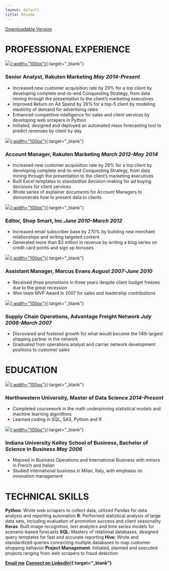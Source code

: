 ```yaml
---
layout: default
title: Resume
---
```

<a href="https://github.com/stephenhage/stephenhage.github.io/raw/master/resume/Stephen%20Hage%20Data%20Science%20Resume.pdf" target="_blank">Downloadable Version</a>
# PROFESSIONAL EXPERIENCE

[![](https://rakutenmarketing.com/wp-content/themes/marketing-rakuten/assets/images/rakuten-marketing-stacked.png){:width="100px"}](https://www.rakutenmarketing.com){:target="_blank"}
### Senior Analyst, Rakuten Marketing ***May 2014-Present***
+ Increased new customer acquisition rate by 29% for a top client by developing complete end-to-end Conquesting Strategy, from data mining through the presentation to the client’s marketing executives
+ Improved Return on Ad Spend by 26% for a top-5 client by modeling elasticity of demand for advertising rates
+ Enhanced competitive intelligence for sales and client services by developing web scrapers in Python
+ Initiated, designed and deployed an automated mass forecasting tool to predict revenues by client by day

[![](https://rakutenmarketing.com/wp-content/themes/marketing-rakuten/assets/images/rakuten-marketing-stacked.png){:width="100px"}](https://www.rakutenmarketing.com){:target="_blank"}
### Account Manager, Rakuten Marketing ***March 2012-May 2014*** 	
+ Increased new customer acquisition rate by 29% for a top client by developing complete end-to-end Conquesting Strategy, from data mining through the presentation to the client’s marketing executives
+ Built Excel templates to standardize decision-making for ad buying decisions for client services
+ Wrote series of explainer documents for Account Managers to demonstrate how to present data to clients

[![](https://archive.is/NFWHS/38f62c7d474a0616cc7a678d8373eb322425c3cb.png){:width="100px"}](https://www.bradsdeals.com/){:target="_blank"} 
### Editor, Shop Smart, Inc.***June 2010-March 2012*** 
+ Increased email subscriber base by 270% by building new merchant relationships and writing targeted content
+ Generated more than $3 million in revenue by writing a blog series on credit card points and sign up bonuses

[![](http://marcusevans.com/careers_old/APAC/images/footer_logo.png){:width="100px"}](https://www.marcusevans.com){:target="_blank"}
### Assistant Manager, Marcus Evans ***August 2007-June 2010***  
+ Received three promotions in three years despite client budget freezes due to the great recession
+ Won team MVP Award in 2007 for sales and leadership contributions 

[![](https://www.loadafn.com/wp-content/uploads/2016/11/AFN_Logo_Color.png){:width="100px"}](https://www.loadafn.com/){:target="_blank"}
### Supply Chain Operations, Advantage Freight Network ***July 2006-March 2007*** 
+ Discovered and fostered growth for what would become the 14th largest shipping partner in the network
+ Graduated from operations analyst and carrier network development positions to customer sales

# EDUCATION
[![](https://analyticsindiamag.com/wp-content/uploads/2014/04/NU_Logo_purple.bmp){:width="100px"}](https://sps.northwestern.edu/masters/data-science/){:target="_blank"} 
### Northwestern University, Master of Data Science ***2014-Present*** 
+ Completed coursework in the math underpinning statistical models and machine learning algorithms
+ Learned coding in SQL, SAS, Python and R

[![](https://kelley.iu.edu/kleinerk/kelley-school-of-business.gif){:width="100px"}](https://kelley.iu.edu/){:target="_blank"} 
### Indiana University Kelley School of Business, Bachelor of Science in Business ***May 2006*** 
+ Majored in Business Operations and International Business with minors in French and Italian
+ Studied international business in Milan, Italy, with emphasis on innovation management

# TECHNICAL SKILLS
**Python**: Wrote web scrapers to collect data, utilized Pandas for data analysis and reporting automation
**R**: Performed statistical analysis of large data sets, including evaluation of promotion success and client seasonality
**Keras**: Built image recognition, text analytics and time series models for scenario-based forecasts
**SQL**: Mastery of relational databases, designed query templates for fast and accurate reporting
**Hive**: Wrote and standardized queries connecting multiple databases to map customer shopping behavior
**Project Management**: Initiated, planned and executed projects ranging from web scrapers to fraud detection

**[Email me](mailto:stephen.hage+github@gmail.com)**
**[Connect on LinkedIn!](https://www.linkedin.com/in/stephenhage/){:target="_blank"}**
